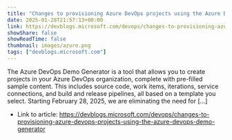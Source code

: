 ```yaml
---
title: "Changes to provisioning Azure DevOps projects using the Azure DevOps Demo Generator"
date: 2025-01-28T21:57:13+00:00
link: https://devblogs.microsoft.com/devops/changes-to-provisioning-azure-devops-projects-using-the-azure-devops-demo-generator
showShare: false
showReadTime: false
thumbnail: images/azure.png
tags: ["devblogs.microsoft.com"]
---
```

The Azure DevOps Demo Generator is a tool that allows you to create projects in your Azure DevOps organization, complete with pre-filled sample content. This includes source code, work items, iterations, service connections, and build and release pipelines, all based on a template you select. Starting February 28, 2025, we are eliminating the need for […]

- Link to article: https://devblogs.microsoft.com/devops/changes-to-provisioning-azure-devops-projects-using-the-azure-devops-demo-generator